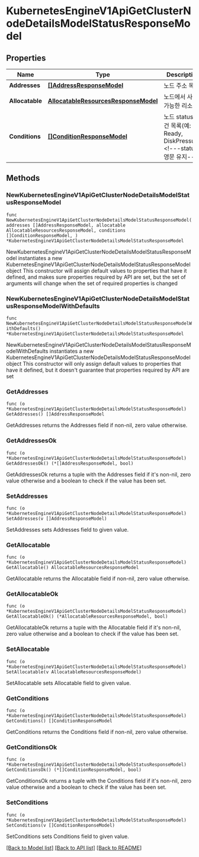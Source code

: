 # KubernetesEngineV1ApiGetClusterNodeDetailsModelStatusResponseModel

## Properties

Name | Type | Description | Notes
------------ | ------------- | ------------- | -------------
**Addresses** | [**[]AddressResponseModel**](AddressResponseModel.md) | 노드 주소 목록 | 
**Allocatable** | [**AllocatableResourcesResponseModel**](AllocatableResourcesResponseModel.md) | 노드에서 사용 가능한 리소스 | 
**Conditions** | [**[]ConditionResponseModel**](ConditionResponseModel.md) | 노드 status 조건 목록(예: Ready, DiskPressure)  &lt;!---status 영문 유지---&gt; | 

## Methods

### NewKubernetesEngineV1ApiGetClusterNodeDetailsModelStatusResponseModel

`func NewKubernetesEngineV1ApiGetClusterNodeDetailsModelStatusResponseModel(addresses []AddressResponseModel, allocatable AllocatableResourcesResponseModel, conditions []ConditionResponseModel, ) *KubernetesEngineV1ApiGetClusterNodeDetailsModelStatusResponseModel`

NewKubernetesEngineV1ApiGetClusterNodeDetailsModelStatusResponseModel instantiates a new KubernetesEngineV1ApiGetClusterNodeDetailsModelStatusResponseModel object
This constructor will assign default values to properties that have it defined,
and makes sure properties required by API are set, but the set of arguments
will change when the set of required properties is changed

### NewKubernetesEngineV1ApiGetClusterNodeDetailsModelStatusResponseModelWithDefaults

`func NewKubernetesEngineV1ApiGetClusterNodeDetailsModelStatusResponseModelWithDefaults() *KubernetesEngineV1ApiGetClusterNodeDetailsModelStatusResponseModel`

NewKubernetesEngineV1ApiGetClusterNodeDetailsModelStatusResponseModelWithDefaults instantiates a new KubernetesEngineV1ApiGetClusterNodeDetailsModelStatusResponseModel object
This constructor will only assign default values to properties that have it defined,
but it doesn't guarantee that properties required by API are set

### GetAddresses

`func (o *KubernetesEngineV1ApiGetClusterNodeDetailsModelStatusResponseModel) GetAddresses() []AddressResponseModel`

GetAddresses returns the Addresses field if non-nil, zero value otherwise.

### GetAddressesOk

`func (o *KubernetesEngineV1ApiGetClusterNodeDetailsModelStatusResponseModel) GetAddressesOk() (*[]AddressResponseModel, bool)`

GetAddressesOk returns a tuple with the Addresses field if it's non-nil, zero value otherwise
and a boolean to check if the value has been set.

### SetAddresses

`func (o *KubernetesEngineV1ApiGetClusterNodeDetailsModelStatusResponseModel) SetAddresses(v []AddressResponseModel)`

SetAddresses sets Addresses field to given value.


### GetAllocatable

`func (o *KubernetesEngineV1ApiGetClusterNodeDetailsModelStatusResponseModel) GetAllocatable() AllocatableResourcesResponseModel`

GetAllocatable returns the Allocatable field if non-nil, zero value otherwise.

### GetAllocatableOk

`func (o *KubernetesEngineV1ApiGetClusterNodeDetailsModelStatusResponseModel) GetAllocatableOk() (*AllocatableResourcesResponseModel, bool)`

GetAllocatableOk returns a tuple with the Allocatable field if it's non-nil, zero value otherwise
and a boolean to check if the value has been set.

### SetAllocatable

`func (o *KubernetesEngineV1ApiGetClusterNodeDetailsModelStatusResponseModel) SetAllocatable(v AllocatableResourcesResponseModel)`

SetAllocatable sets Allocatable field to given value.


### GetConditions

`func (o *KubernetesEngineV1ApiGetClusterNodeDetailsModelStatusResponseModel) GetConditions() []ConditionResponseModel`

GetConditions returns the Conditions field if non-nil, zero value otherwise.

### GetConditionsOk

`func (o *KubernetesEngineV1ApiGetClusterNodeDetailsModelStatusResponseModel) GetConditionsOk() (*[]ConditionResponseModel, bool)`

GetConditionsOk returns a tuple with the Conditions field if it's non-nil, zero value otherwise
and a boolean to check if the value has been set.

### SetConditions

`func (o *KubernetesEngineV1ApiGetClusterNodeDetailsModelStatusResponseModel) SetConditions(v []ConditionResponseModel)`

SetConditions sets Conditions field to given value.



[[Back to Model list]](../README.md#documentation-for-models) [[Back to API list]](../README.md#documentation-for-api-endpoints) [[Back to README]](../README.md)


